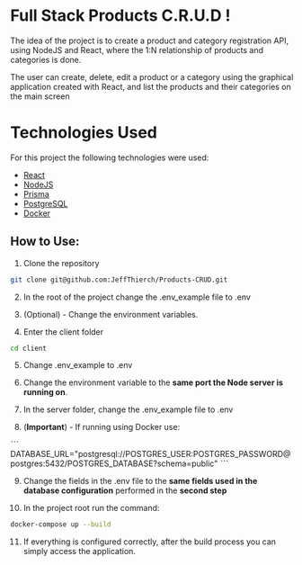 # Full Stack Products C.R.U.D !

The idea of the project is to create a product and category registration API, using NodeJS and React, where the 1:N relationship of products and categories is done.

The user can create, delete, edit a product or a category using the graphical application created with React, and list the products and their categories on the main screen

# Technologies Used

For this project the following technologies were used:

- [React](https://pt-br.reactjs.org/)
- [NodeJS](https://nodejs.org/en/)
- [Prisma](https://www.prisma.io/)
- [PostgreSQL](https://www.postgresql.org/)
- [Docker](https://www.docker.com/)

## How to Use:

1. Clone the repository
  ~~~bash
  git clone git@github.com:JeffThierch/Products-CRUD.git
  ~~~

2. In the root of the project change the .env_example file to .env

3. (Optional) - Change the environment variables.

4. Enter the client folder
  ~~~bash
  cd client
  ~~~

5. Change .env_example to .env

6. Change the environment variable to the **same port the Node server is running on**.

7. In the server folder, change the .env_example file to .env

8. (**Important**) - If running using Docker use:

  ˋˋˋ
    DATABASE_URL="postgresql://POSTGRES_USER:POSTGRES_PASSWORD@postgres:5432/POSTGRES_DATABASE?schema=public"
  ˋˋˋ

9. Change the fields in the .env file to the **same fields used in the database configuration** performed in the **second step**

10. In the project root run the command:
  ~~~bash
  docker-compose up --build
  ~~~
11. If everything is configured correctly, after the build process you can simply access the application.

